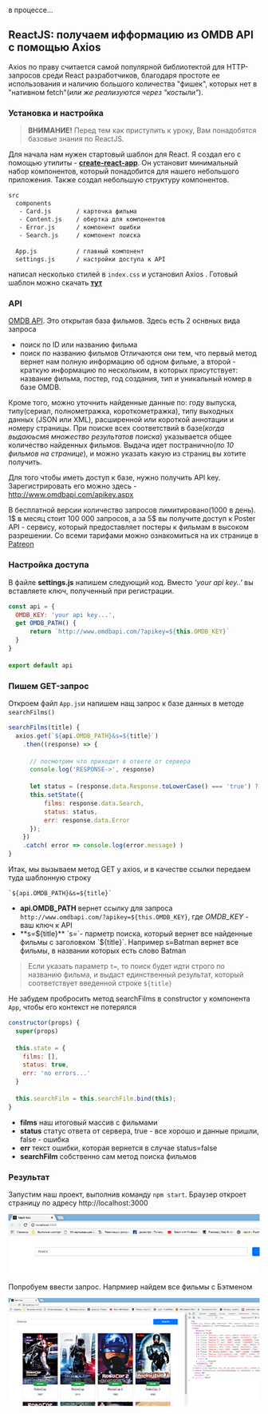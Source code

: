 
в процессе...

## ReactJS: получаем ифформацию из OMDB API с помощью Axios

Axios по праву считается самой популярной библиотектой для HTTP-запросов среди React разработчиков, благодаря простоте ее использования и наличию большого количества "фишек", которых нет в "нативном fetch"(*или же реализуются через "костыли"*).

### Установка и настройка

> **ВНИМАНИЕ!** Перед тем как приступить к уроку, Вам понадобятся базовые знания по ReactJS.  

Для начала нам нужен стартовый шаблон для React. Я создал его с помощью утилиты - [**create-react-app**](https://github.com/facebook/create-react-app ). Он установит минимальный набор компонентов, который понадобится для нашего небольшого приложения. 
Также создал небольшую структуру компонентов.
```
src
  components 
   - Card.js       / карточка фильма
   - Content.js    / обертка для компонентов
   - Error.js      / компонент ошибки
   - Search.js     / компонент поиска
    
  App.js           / главный компонент
  settings.js      / настройки доступа к API
```
написал несколько стилей в `index.css` и установил Axios . Готовый шаблон можно скачать [**тут**](/lessons/film-app)

### API
[OMDB API](http://www.omdbapi.com/). Это открытая база фильмов. Здесь есть 2 оснвных вида запроса
- поиск по ID или названию фильма
- поиск по названию фильмов
Отличаются они тем, что первый метод вернет нам полную информацию об одном фильме, а второй - краткую информацию по нескольким, в которых присутствует: название фильма, постер, год создания, тип и уникальный номер в базе OMDB. 

Кроме того, можно уточнить найденные данные по: году выпуска, типу(сериал, полнометражка, короткометражка), типу выходных данных (JSON или XML), расширенной или короткой аннотации и номеру страницы. При поиске всех соответствий в базе(_когда выдаюьсмя множество результатов поиска_) указывается общее количество найденных фильмов. Выдача идет постранично(_по 10 фильмов на странице_), и можно указать какую из страниц вы хотите получить.

Для того чтобы иметь доступ к базе, нужно получить API key. Зарегистрировать его можно здесь - http://www.omdbapi.com/apikey.aspx 

В бесплатной версии количество запросов лимитировано(1000 в день). 1$ в месяц стоит 100 000 запросов, а за 5$ вы получите доступ к Poster API - сервису, который предоставляет постеры к фильмам в высоком разрешении. Со всеми тарифами можно ознакомиться на их странице в [Patreon](https://www.patreon.com/bePatron?u=5038490)

### Настройка доступа
В файле **settings.js** напишем следующий код. Вместо *'your api key..'* вы вставляете ключ, полученный при регистрации.
```js
const api = {
  OMDB_KEY: 'your api key...',
  get OMDB_PATH() {
      return `http://www.omdbapi.com/?apikey=${this.OMDB_KEY}`
  }
}

export default api
```

### Пишем GET-запрос
Откроем файл `App.js`и напишем нащ запрос к базе данных в методе `searchFilms()`
```js
searchFilms(title) {    
  axios.get(`${api.OMDB_PATH}&s=${title}`)
    .then((response) => {
    
      // посмотрим что приходит в ответе от сервера
      console.log('RESPONSE->', response) 
      
      let status = (response.data.Response.toLowerCase() === 'true') ? true : false;
      this.setState({
          films: response.data.Search,
          status: status,
          err: response.data.Error
      }); 
    })
    .catch( error => console.log(error.message) )     
} 
```
Итак, мы вызываем метод GET у axios, и в качестве ссылки передаем туда шаблонную строку 
```
`${api.OMDB_PATH}&s=${title}`
```
- **api.OMDB_PATH** вернет ссылку для запроса `http://www.omdbapi.com/?apikey=${this.OMDB_KEY}`, где *OMDB_KEY* - ваш ключ к API
- **s=${title}** `s=`- парметр поиска, который вернет все найденные фильмы с заголовком `${title}`. Например s=Batman вернет все фильмы, в названии которых есть слово Batman

> Если указать параметр `t=`, то поиск будет идти строго по названию фильма, и выдаст единственный результат, который соответствует введенной строке `${title}`

Не забудем пробросить метод searchFilms в constructor у компонента `App`, чтобы его контекст не потерялся
```js
constructor(props) {
  super(props)

  this.state = {
    films: [],
    status: true,
    err: 'no errors...'
  }

  this.searchFilm = this.searchFilm.bind(this);
}
```
- **films** наш итоговый массив с фильмами
- **status** статус ответа от сервера, true - все хорошо и данные пришли, false - ошибка
- **err** текст ошибки, которая вернется в случае status=false
- **searchFilm** собственно сам метод поиска фильмов

### Результат
Запустим наш проект, выполнив команду `npm start`. Браузер откроет страницу по адресу http://localhost:3000

![film-app-1](/assets/img/film-app-1.jpg)

Попробуем ввести запрос. Напрмиер найдем все фильмы с Бэтменом

![film-app-2](/assets/img/film-app-2.jpg)

